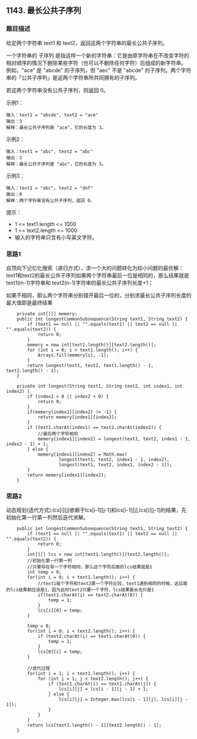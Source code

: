 ## 1143. 最长公共子序列

### 题目描述
给定两个字符串 text1 和 text2，返回这两个字符串的最长公共子序列。

一个字符串的 子序列 是指这样一个新的字符串：它是由原字符串在不改变字符的相对顺序的情况下删除某些字符（也可以不删除任何字符）后组成的新字符串。
例如，"ace" 是 "abcde" 的子序列，但 "aec" 不是 "abcde" 的子序列。两个字符串的「公共子序列」是这两个字符串所共同拥有的子序列。

若这两个字符串没有公共子序列，则返回 0。

示例1：
```
输入：text1 = "abcde", text2 = "ace" 
输出：3  
解释：最长公共子序列是 "ace"，它的长度为 3。
```

示例2：
```
输入：text1 = "abc", text2 = "abc"
输出：3
解释：最长公共子序列是 "abc"，它的长度为 3。
```

示例3：
```
输入：text1 = "abc", text2 = "def"
输出：0
解释：两个字符串没有公共子序列，返回 0。
```

提示：
* 1 <= text1.length <= 1000
* 1 <= text2.length <= 1000
* 输入的字符串只含有小写英文字符。


### 思路1
自顶向下记忆化搜索（递归方式），求一个大的问题转化为较小问题的最优解：
text1和text2的最长公共子序列如果两个字符串最后一位是相同的，那么结果就是text1(m-1)字符串和
text2(n-1)字符串的最长公共子序列长度+1；

如果不相同，那么两个字符串分别错开最后一位的，分别求最长公共子序列长度的最大值即是最终结果
```   
    private int[][] memery;
    public int longestCommonSubsequence(String text1, String text2) {
        if (text1 == null || "".equals(text1) || text2 == null || "".equals(text2)) {
            return 0;
        }
        memery = new int[text1.length()][text2.length()];
        for (int i = 0; i < text1.length(); i++) {
            Arrays.fill(memery[i], -1);
        }
        return longest(text1, text2, text1.length() - 1, text2.length() - 1);
    }

    private int longest(String text1, String text2, int index1, int index2) {
        if (index1 < 0 || index2 < 0) {
            return 0;
        }
        if(memery[index1][index2] != -1) {
            return memery[index1][index2];
        }
        if (text1.charAt(index1) == text2.charAt(index2)) {
            //最后两个字符相同
            memery[index1][index2] = longest(text1, text2, index1 - 1, index2 - 1) + 1;
        } else {
            memery[index1][index2] = Math.max(
                    longest(text1, text2, index1 - 1, index2),
                    longest(text1, text2, index1, index2 - 1));
        }
        return memery[index1][index2];
    }   
```

### 思路2
动态规划(迭代方式):lcs[i][j]依赖于lcs[i-1][j-1]和lcs[i-1][j],lcs[i][j-1]的结果，先初始化第一行第一列然后迭代求解。
```
    public int longestCommonSubsequence(String text1, String text2) {
        if (text1 == null || "".equals(text1) || text2 == null || "".equals(text2)) {
            return 0;
        }
        int[][] lcs = new int[text1.length()][text2.length()];
        //初始化第一行第一列
        //只要存在有一个字符相同，那么这个字符后面的lcs结果就是1
        int temp = 0;
        for(int i = 0; i < text1.length(); i++) {
            //text1每个字符和text2第一个字符比较，text1遇到相同的时候，这后面的lcs结果都应该是1，因为此时text2只要一个字符，lcs结果最长也只是1
            if(text1.charAt(i) == text2.charAt(0)) {
                temp = 1;
            }
            lcs[i][0] = temp;
        }

        temp = 0;
        for(int i = 0; i < text2.length(); i++) {
            if (text2.charAt(i) == text1.charAt(0)) {
                temp = 1;
            }
            lcs[0][i] = temp;
        }

        //迭代过程
        for(int i = 1; i < text1.length(); i++) {
            for (int j = 1; j < text2.length(); j++) {
                if (text1.charAt(i) == text2.charAt(j)) {
                    lcs[i][j] = lcs[i - 1][j - 1] + 1;
                } else {
                    lcs[i][j] = Integer.max(lcs[i - 1][j], lcs[i][j - 1]);
                }
            }
        }
        return lcs[text1.length() - 1][text2.length() - 1];
    }
```


